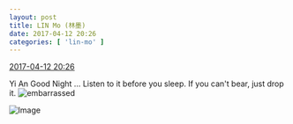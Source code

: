 ```yaml
---
layout: post
title: LIN Mo (林墨)
date: 2017-04-12 20:26
categories: [ 'lin-mo' ]
---
```


<div class="weibo-info">
  <a href="http://weibo.com/6108312042/EEcnLCzLN">2017-04-12 20:26</a>
</div>

Yi An Good Night … Listen to it before you sleep. If you can't bear, just drop it. ![embarrassed](http://img.t.sinajs.cn/t4/appstyle/expression/ext/normal/d9/landeln_org.gif)

<!-- more -->

![Image](http://wx1.sinaimg.cn/mw690/006FnQZYly1fek5umm5jnj32c03407wj.jpg)
